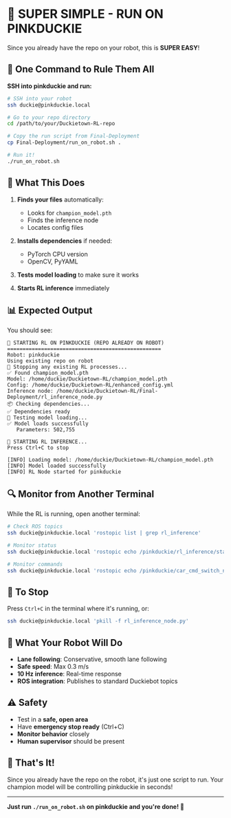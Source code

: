 # 🤖 SUPER SIMPLE - RUN ON PINKDUCKIE

Since you already have the repo on your robot, this is **SUPER EASY**!

## 🚀 One Command to Rule Them All

**SSH into pinkduckie and run:**

```bash
# SSH into your robot
ssh duckie@pinkduckie.local

# Go to your repo directory
cd /path/to/your/Duckietown-RL-repo

# Copy the run script from Final-Deployment
cp Final-Deployment/run_on_robot.sh .

# Run it!
./run_on_robot.sh
```

## 🎯 What This Does

1. **Finds your files** automatically:
   - Looks for `champion_model.pth`
   - Finds the inference node
   - Locates config files

2. **Installs dependencies** if needed:
   - PyTorch CPU version
   - OpenCV, PyYAML

3. **Tests model loading** to make sure it works

4. **Starts RL inference** immediately

## 📊 Expected Output

You should see:
```
🤖 STARTING RL ON PINKDUCKIE (REPO ALREADY ON ROBOT)
==================================================
Robot: pinkduckie
Using existing repo on robot
🛑 Stopping any existing RL processes...
✅ Found champion_model.pth
Model: /home/duckie/Duckietown-RL/champion_model.pth
Config: /home/duckie/Duckietown-RL/enhanced_config.yml
Inference node: /home/duckie/Duckietown-RL/Final-Deployment/rl_inference_node.py
📦 Checking dependencies...
✅ Dependencies ready
🧪 Testing model loading...
✅ Model loads successfully
   Parameters: 502,755

🚀 STARTING RL INFERENCE...
Press Ctrl+C to stop

[INFO] Loading model: /home/duckie/Duckietown-RL/champion_model.pth
[INFO] Model loaded successfully
[INFO] RL Node started for pinkduckie
```

## 🔍 Monitor from Another Terminal

While the RL is running, open another terminal:

```bash
# Check ROS topics
ssh duckie@pinkduckie.local 'rostopic list | grep rl_inference'

# Monitor status
ssh duckie@pinkduckie.local 'rostopic echo /pinkduckie/rl_inference/status'

# Monitor commands
ssh duckie@pinkduckie.local 'rostopic echo /pinkduckie/car_cmd_switch_node/cmd'
```

## 🛑 To Stop

Press `Ctrl+C` in the terminal where it's running, or:

```bash
ssh duckie@pinkduckie.local 'pkill -f rl_inference_node.py'
```

## 🎯 What Your Robot Will Do

- **Lane following**: Conservative, smooth lane following
- **Safe speed**: Max 0.3 m/s
- **10 Hz inference**: Real-time response
- **ROS integration**: Publishes to standard Duckiebot topics

## ⚠️ Safety

- Test in a **safe, open area**
- Have **emergency stop ready** (Ctrl+C)
- **Monitor behavior** closely
- **Human supervisor** should be present

## 🎉 That's It!

Since you already have the repo on the robot, it's just one script to run. Your champion model will be controlling pinkduckie in seconds!

---

**Just run `./run_on_robot.sh` on pinkduckie and you're done! 🚀**
